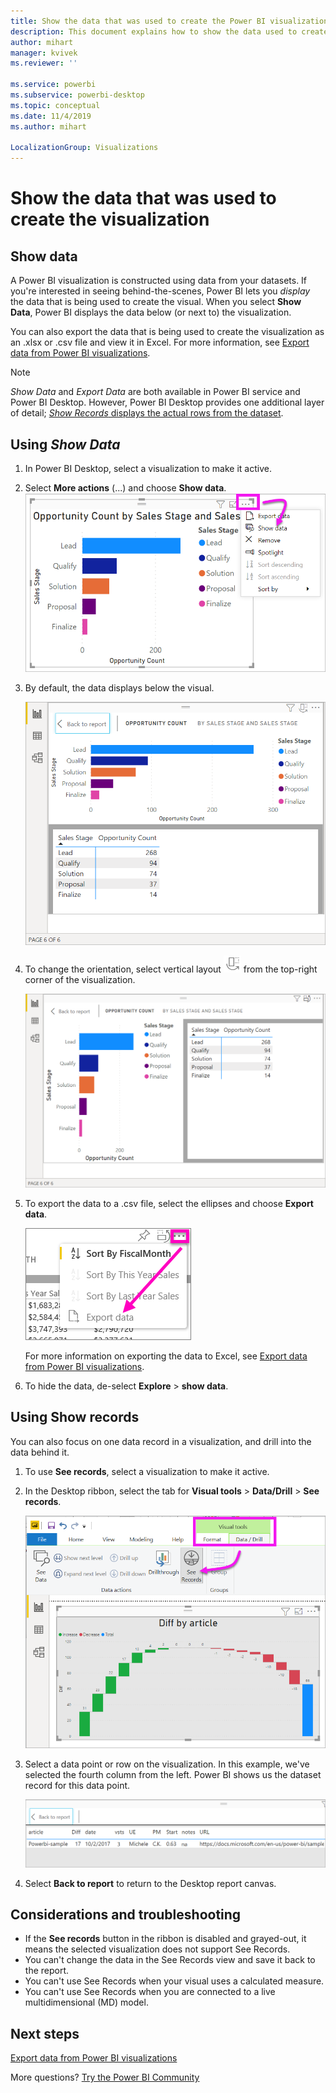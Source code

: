 ```yaml
---
title: Show the data that was used to create the Power BI visualization
description: This document explains how to show the data used to create a visual in Power BI and how to export that data to a .csv file.
author: mihart
manager: kvivek
ms.reviewer: ''

ms.service: powerbi
ms.subservice: powerbi-desktop
ms.topic: conceptual
ms.date: 11/4/2019
ms.author: mihart

LocalizationGroup: Visualizations
---
```

# Show the data that was used to create the visualization
## Show data
A Power BI visualization is constructed using data from your datasets. If you're interested in seeing behind-the-scenes, Power BI lets you *display* the data that is being used to create the visual. When you select **Show Data**, Power BI displays the data below (or next to) the visualization.

You can also export the data that is being used to create the visualization as an .xlsx or .csv file and view it in Excel. For more information, see [Export data from Power BI visualizations](power-bi-visualization-export-data.md).

> [!NOTE]
> *Show Data* and *Export Data* are both available in Power BI service and Power BI Desktop. However, Power BI Desktop provides one additional layer of detail; [*Show Records* displays the actual rows from the dataset](../desktop-see-data-see-records.md).
> 
> 

## Using *Show Data* 
1. In Power BI Desktop, select a visualization to make it active.

2. Select **More actions** (...) and choose **Show data**. 
    ![display option for Show Data](media/service-reports-show-data/power-bi-more-action.png)


3. By default, the data displays below the visual.
   
   ![visual and data vertical display](media/service-reports-show-data/power-bi-show-data-below.png)

4. To change the orientation, select vertical layout ![small screenshot of icon used to change to vertical layout](media/service-reports-show-data/power-bi-vertical-icon-new.png) from the top-right corner of the visualization.
   
   ![visual and data horizontal display](media/service-reports-show-data/power-bi-show-data-side.png)
5. To export the data to a .csv file, select the ellipses and choose **Export data**.
   
    ![select Export data](media/service-reports-show-data/power-bi-export-data-new.png)
   
    For more information on exporting the data to Excel, see [Export data from Power BI visualizations](power-bi-visualization-export-data.md).
6. To hide the data, de-select **Explore** > **show data**.

## Using Show records
You can also focus on one data record in a visualization, and drill into the data behind it. 

1. To use **See records**, select a visualization to make it active. 

2. In the Desktop ribbon, select the tab for **Visual tools** > **Data/Drill** > **See records**. 

    ![Screenshot with See Records selected.](media/service-reports-show-data/power-bi-see-record.png)

3. Select a data point or row on the visualization. In this example, we've selected the fourth column from the left. Power BI shows us the dataset record for this data point.

    ![Screenshot of single record from dataset.](media/service-reports-show-data/power-bi-row.png)

4. Select **Back to report** to return to the Desktop report canvas. 

## Considerations and troubleshooting

- If the **See records** button in the ribbon is disabled and grayed-out, it means the selected visualization does not support See Records.
- You can't change the data in the See Records view and save it back to the report.
- You can't use See Records when your visual uses a calculated measure.
- You can't use See Records when you are connected to a live multidimensional (MD) model.  

## Next steps
[Export data from Power BI visualizations](power-bi-visualization-export-data.md)    

More questions? [Try the Power BI Community](https://community.powerbi.com/)

